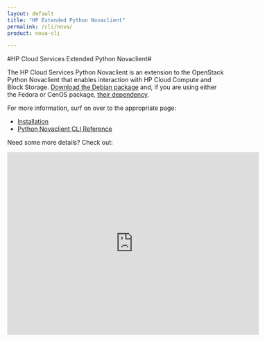 ```yaml
---
layout: default
title: "HP Extended Python Novaclient"
permalink: /cli/nova/
product: nova-cli

---
```

#HP Cloud Services Extended Python Novaclient# 

The HP Cloud Services Python Novaclient is an extension to the OpenStack Python Novaclient that enables interaction with HP Cloud Compute and Block Storage.  [Download the Debian package](https://docs.hpcloud.com/file/python-novaclient_2.6.8.deb) and, if you are using either the Fedora or CenOS package, [their dependency](https://docs.hpcloud.com/file/nova-stuff.tar).

For more information, surf on over to the appropriate page:

* [Installation](/cli/nova/install)
* [Python Novaclient CLI Reference](/cli/nova/reference)

Need some more details?  Check out:

<iframe src="https://player.vimeo.com/video/44132952?title=0&amp;byline=0&amp;portrait=0" width="580" height="420" frameborder="0"> </iframe>